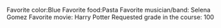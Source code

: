 Favorite color:Blue
Favorite food:Pasta 
Favorite musician/band: Selena Gomez
Favorite movie: Harry Potter
Requested grade in the course: 100
